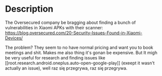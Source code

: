 # Description

The Oversecured company be bragging about finding a bunch of vulnerabilities in Xiaomi APKs with their scanner: https://blog.oversecured.com/20-Security-Issues-Found-in-Xiaomi-Devices/

The problem? They seem to no have normal pricing and want you to book meetings and shit. Makes me also thing it's gonan be expensive. But It migh be very useful for research and finding issues like [[root.research.android.oneplus.auto-open-google-play]] (exeept it wasn't actually an issue), well raz się przegrywa, raz się przegrywa.